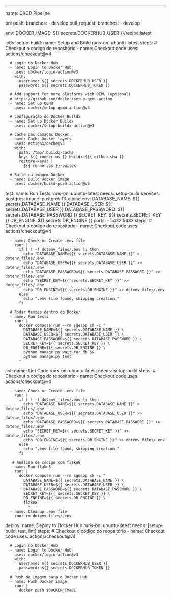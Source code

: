 ---
name: CI/CD Pipeline

on:
  push:
    branches:
      - develop
  pull_request:
    branches:
      - develop

env:
  DOCKER_IMAGE: ${{ secrets.DOCKERHUB_USER }}/recipe:latest

jobs:
  setup-build:
    name: Setup and Build
    runs-on: ubuntu-latest
    steps:
      # Checkout o código do repositório
      - name: Checkout code
        uses: actions/checkout@v4

      # Login no Docker Hub
      - name: Login to Docker Hub
        uses: docker/login-action@v3
        with:
          username: ${{ secrets.DOCKERHUB_USER }}
          password: ${{ secrets.DOCKERHUB_TOKEN }}

      # Add support for more platforms with QEMU (optional)
      # https://github.com/docker/setup-qemu-action
      - name: Set up QEMU
        uses: docker/setup-qemu-action@v3

      # Configuração do Docker Buildx
      - name: Set up Docker Buildx
        uses: docker/setup-buildx-action@v3

      # Cache das camadas Docker
      - name: Cache Docker layers
        uses: actions/cache@v3
        with:
          path: /tmp/.buildx-cache
          key: ${{ runner.os }}-buildx-${{ github.sha }}
          restore-keys: |
            ${{ runner.os }}-buildx-

      # Build da imagem Docker
      - name: Build Docker image
        uses: docker/build-push-action@v6

  test:
    name: Run Tests
    runs-on: ubuntu-latest
    needs: setup-build
    services:
      postgres:
        image: postgres:13-alpine
        env:
          DATABASE_NAME: ${{ secrets.DATABASE_NAME }}
          DATABASE_USER: ${{ secrets.DATABASE_USER }}
          DATABASE_PASSWORD: ${{ secrets.DATABASE_PASSWORD }}
          SECRET_KEY: ${{ secrets.SECRET_KEY }}
          DB_ENGINE: ${{ secrets.DB_ENGINE }}
        ports:
          - 5432:5432
    steps:
      # Checkout o código do repositório
      - name: Checkout code
        uses: actions/checkout@v4

      - name: Check or Create .env file
        run: |
          if [ ! -f dotenv_files/.env ]; then
            echo "DATABASE_NAME=${{ secrets.DATABASE_NAME }}" > dotenv_files/.env
            echo "DATABASE_USER=${{ secrets.DATABASE_USER }}" >> dotenv_files/.env
            echo "DATABASE_PASSWORD=${{ secrets.DATABASE_PASSWORD }}" >> dotenv_files/.env
            echo "SECRET_KEY=${{ secrets.SECRET_KEY }}" >> dotenv_files/.env
            echo "DB_ENGINE=${{ secrets.DB_ENGINE }}" >> dotenv_files/.env
          else
            echo ".env file found, skipping creation."
          fi

      # Rodar testes dentro do Docker
      - name: Run tests
        run: |
          docker compose run --rm sgeapp sh -c "
            DATABASE_NAME=${{ secrets.DATABASE_NAME }} \
            DATABASE_USER=${{ secrets.DATABASE_USER }} \
            DATABASE_PASSWORD=${{ secrets.DATABASE_PASSWORD }} \
            SECRET_KEY=${{ secrets.SECRET_KEY }} \
            DB_ENGINE=${{ secrets.DB_ENGINE }} \
            python manage.py wait_for_db &&
            python manage.py test
          "

  lint:
    name: Lint Code
    runs-on: ubuntu-latest
    needs: setup-build
    steps:
      # Checkout o código do repositório
      - name: Checkout code
        uses: actions/checkout@v4

      - name: Check or Create .env file
        run: |
          if [ ! -f dotenv_files/.env ]; then
            echo "DATABASE_NAME=${{ secrets.DATABASE_NAME }}" > dotenv_files/.env
            echo "DATABASE_USER=${{ secrets.DATABASE_USER }}" >> dotenv_files/.env
            echo "DATABASE_PASSWORD=${{ secrets.DATABASE_PASSWORD }}" >> dotenv_files/.env
            echo "SECRET_KEY=${{ secrets.SECRET_KEY }}" >> dotenv_files/.env
            echo "DB_ENGINE=${{ secrets.DB_ENGINE }}" >> dotenv_files/.env
          else
            echo ".env file found, skipping creation."
          fi

       # Análise de código com flake8
      - name: Run flake8
        run: |
          docker compose run --rm sgeapp sh -c "
            DATABASE_NAME=${{ secrets.DATABASE_NAME }} \
            DATABASE_USER=${{ secrets.DATABASE_USER }} \
            DATABASE_PASSWORD=${{ secrets.DATABASE_PASSWORD }} \
            SECRET_KEY=${{ secrets.SECRET_KEY }} \
            DB_ENGINE=${{ secrets.DB_ENGINE }} \
            flake8
              "
      - name: Cleanup .env file
        run: rm dotenv_files/.env

  deploy:
    name: Deploy to Docker Hub
    runs-on: ubuntu-latest
    needs: [setup-build, test, lint]
    steps:
      # Checkout o código do repositório
      - name: Checkout code
        uses: actions/checkout@v4

      # Login no Docker Hub
      - name: Login to Docker Hub
        uses: docker/login-action@v3
        with:
          username: ${{ secrets.DOCKERHUB_USER }}
          password: ${{ secrets.DOCKERHUB_TOKEN }}

      # Push da imagem para o Docker Hub
      - name: Push Docker image
        run: |
          docker push $DOCKER_IMAGE

